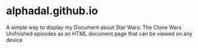 # alphadal.github.io
A simple way to display my Document about Star Wars: The Clone Wars Unifnished episodes as an HTML document page that can be viewed on any device
